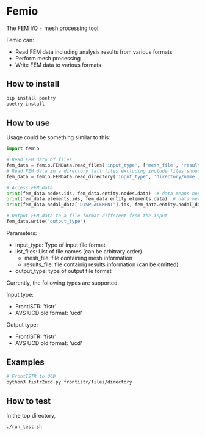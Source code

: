 # Femio
The FEM I/O + mesh processing tool.

Femio can:
- Read FEM data including analysis results from various formats
- Perform mesh processing
- Write FEM data to various formats


## How to install
```bash
pip install poetry
poetry install
```


## How to use
Usage could be something similar to this:

```python
import femio

# Read FEM data of files
fem_data = femio.FEMData.read_files('input_type', ['mesh_file', 'results_file'])
# Read FEM data in a directory (all files excluding include files shoud be in the same directory)
fem_data = femio.FEMData.read_directory('input_type', 'directory/name')

# Access FEM data
print(fem_data.nodes.ids, fem_data.entity.nodes.data)  # data means node position here
print(fem_data.elements.ids, fem_data.entity.elements.data)  # data means node ids here
print(fem_data.nodal_data['DISPLACEMENT'].ids, fem_data.entity.nodal_data['DISPLACEMENT']).data

# Output FEM data to a file format different from the input
fem_data.write('output_type')
```

Parameters:
- input_type: Type of input file format
- list_files: List of file names (can be arbitrary order)
  - mesh_file: file containing mesh information
  - results_file: file containig results information (can be omitted)
- output_type: type of output file format

Currently, the following types are supported.

Input type:
- FrontISTR: 'fistr'
- AVS UCD old format: 'ucd'

Output type:
- FrontISTR: 'fistr'
- AVS UCD old format: 'ucd'


## Examples

```bash
# FrontISTR to UCD
python3 fistr2ucd.py frontistr/files/directory
```


## How to test
In the top directory,

```bash
./run_test.sh
```

